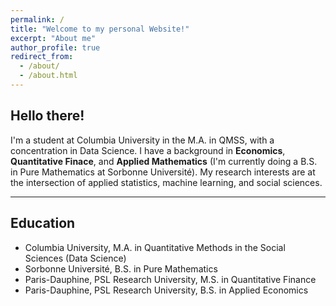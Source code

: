 ```yaml
---
permalink: /
title: "Welcome to my personal Website!"
excerpt: "About me"
author_profile: true
redirect_from: 
  - /about/
  - /about.html
---
```

**Hello there!**
---

I'm a student at Columbia University in the M.A. in QMSS, with a concentration in Data Science. I have a background in **Economics**, **Quantitative Finace**, and **Applied Mathematics** (I'm currently doing a B.S. in Pure Mathematics at Sorbonne Université). 
My research interests are at the intersection of applied statistics, machine learning, and social sciences.

---
**Education**
---

* Columbia University, M.A. in Quantitative Methods in the Social Sciences (Data Science)
* Sorbonne Université, B.S. in Pure Mathematics
* Paris-Dauphine, PSL Research University, M.S. in Quantitative Finance
* Paris-Dauphine, PSL Research University, B.S. in Applied Economics




